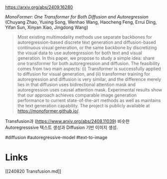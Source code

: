https://arxiv.org/abs/2409.16280

*MonoFormer: One Transformer for Both Diffusion and Autoregression* (Chuyang Zhao, Yuxing Song, Wenhao Wang, Haocheng Feng, Errui Ding, Yifan Sun, Xinyan Xiao, Jingdong Wang)

> Most existing multimodality methods use separate backbones for autoregression-based discrete text generation and diffusion-based continuous visual generation, or the same backbone by discretizing the visual data to use autoregression for both text and visual generation. In this paper, we propose to study a simple idea: share one transformer for both autoregression and diffusion. The feasibility comes from two main aspects: (i) Transformer is successfully applied to diffusion for visual generation, and (ii) transformer training for autoregression and diffusion is very similar, and the difference merely lies in that diffusion uses bidirectional attention mask and autoregression uses causal attention mask. Experimental results show that our approach achieves comparable image generation performance to current state-of-the-art methods as well as maintains the text generation capability. The project is publicly available at https://monoformer.github.io/.

Transfusion과 (https://www.arxiv.org/abs/2408.11039) 비슷한 Autoregresssive 텍스트 생성과 Diffusion 기반 이미지 생성.

#diffusion #autoregressive-model #text-to-image

# Links

[[240820 Transfusion.md]]